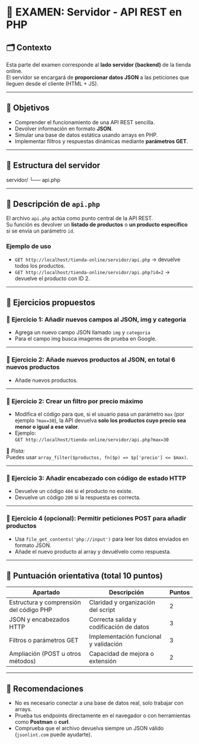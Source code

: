 # 🧠 EXAMEN: Servidor - API REST en PHP

## 🗂️ Contexto
Esta parte del examen corresponde al **lado servidor (backend)** de la tienda online.  
El servidor se encargará de **proporcionar datos JSON** a las peticiones que lleguen desde el cliente (HTML + JS).

---

## 🎯 Objetivos
- Comprender el funcionamiento de una API REST sencilla.
- Devolver información en formato **JSON**.
- Simular una base de datos estática usando arrays en PHP.
- Implementar filtros y respuestas dinámicas mediante **parámetros GET**.

---

## 🧩 Estructura del servidor

servidor/
└── api.php


---

## 📄 Descripción de `api.php`
El archivo `api.php` actúa como punto central de la API REST.  
Su función es devolver un **listado de productos** o **un producto específico** si se envía un parámetro `id`.

### Ejemplo de uso
- `GET http://localhost/tienda-online/servidor/api.php` → devuelve todos los productos.
- `GET http://localhost/tienda-online/servidor/api.php?id=2` → devuelve el producto con ID 2.

---

## 🧪 Ejercicios propuestos

### 🔹 Ejercicio 1: Añadir nuevos campos al JSON, img y categoria
- Agrega un nuevo campo JSON llamado `img` y `categoria`
- Para el campo img busca imagenes de prueba en Google.

---

### 🔹 Ejercicio 2: Añade nuevos productos al JSON, en total 6 nuevos productos
- Añade nuevos productos.

---

### 🔹 Ejercicio 2: Crear un filtro por precio máximo
- Modifica el código para que, si el usuario pasa un parámetro `max` (por ejemplo `?max=30`), la API devuelva **solo los productos cuyo precio sea menor o igual a ese valor**.
- Ejemplo:  
  `GET http://localhost/tienda-online/servidor/api.php?max=30`

📍 *Pista:*  
Puedes usar `array_filter($productos, fn($p) => $p['precio'] <= $max)`.

---

### 🔹 Ejercicio 3: Añadir encabezado con código de estado HTTP
- Devuelve un código `404` si el producto no existe.  
- Devuelve un código `200` si la respuesta es correcta.

---

### 🔹 Ejercicio 4 (opcional): Permitir peticiones POST para añadir productos
- Usa `file_get_contents('php://input')` para leer los datos enviados en formato JSON.
- Añade el nuevo producto al array y devuélvelo como respuesta.

---

## 🧠 Puntuación orientativa (total 10 puntos)
| Apartado | Descripción | Puntos |
|-----------|--------------|--------|
| Estructura y comprensión del código PHP | Claridad y organización del script | 2 |
| JSON y encabezados HTTP | Correcta salida y codificación de datos | 3 |
| Filtros o parámetros GET | Implementación funcional y validación | 3 |
| Ampliación (POST u otros métodos) | Capacidad de mejora o extensión | 2 |

---

## 🧩 Recomendaciones
- No es necesario conectar a una base de datos real, solo trabajar con arrays.
- Prueba tus endpoints directamente en el navegador o con herramientas como **Postman** o **curl**.
- Comprueba que el archivo devuelva siempre un JSON válido (`jsonlint.com` puede ayudarte).

